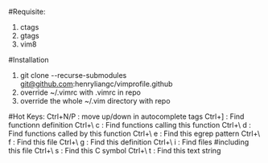 #Requisite:
1. ctags
2. gtags
3. vim8

#Installation
1. git clone --recurse-submodules git@github.com:henryliangc/vimprofile.github
2. override ~/.vimrc with .vimrc in repo
3. override the whole ~/.vim directory with repo

#Hot Keys:
Ctrl+N/P : move up/down in autocomplete tags
Ctrl+]   : Find functionn definition
Ctrl+\ c : Find functions calling this function
Ctrl+\ d : Find functions called by this function
Ctrl+\ e : Find this egrep pattern
Ctrl+\ f : Find this file
Ctrl+\ g : Find this definition
Ctrl+\ i : Find files #including this file
Ctrl+\ s : Find this C symbol
Ctrl+\ t : Find this text string

